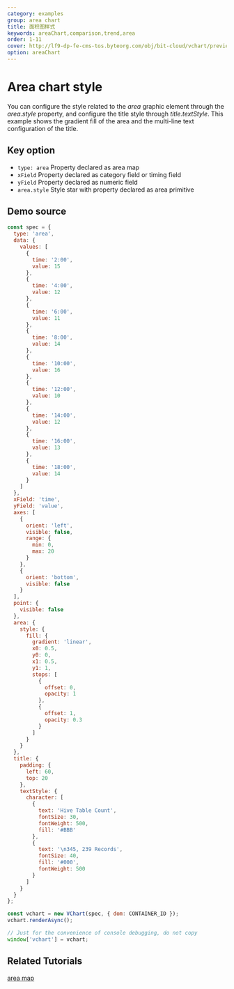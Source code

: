 ```yaml
---
category: examples
group: area chart
title: 面积图样式
keywords: areaChart,comparison,trend,area
order: 1-11
cover: http://lf9-dp-fe-cms-tos.byteorg.com/obj/bit-cloud/vchart/preview/area-chart/area-style.png
option: areaChart
---
```


# Area chart style

You can configure the style related to the *area* graphic element through the *area.style* property, and configure the title style through *title.textStyle*.
This example shows the gradient fill of the area and the multi-line text configuration of the title.

## Key option

- `type: area` Property declared as area map
- `xField` Property declared as category field or timing field
- `yField` Property declared as numeric field
- `area.style` Style star with property declared as area primitive

## Demo source

```javascript livedemo
const spec = {
  type: 'area',
  data: {
    values: [
      {
        time: '2:00',
        value: 15
      },
      {
        time: '4:00',
        value: 12
      },
      {
        time: '6:00',
        value: 11
      },
      {
        time: '8:00',
        value: 14
      },
      {
        time: '10:00',
        value: 16
      },
      {
        time: '12:00',
        value: 10
      },
      {
        time: '14:00',
        value: 12
      },
      {
        time: '16:00',
        value: 13
      },
      {
        time: '18:00',
        value: 14
      }
    ]
  },
  xField: 'time',
  yField: 'value',
  axes: [
    {
      orient: 'left',
      visible: false,
      range: {
        min: 0,
        max: 20
      }
    },
    {
      orient: 'bottom',
      visible: false
    }
  ],
  point: {
    visible: false
  },
  area: {
    style: {
      fill: {
        gradient: 'linear',
        x0: 0.5,
        y0: 0,
        x1: 0.5,
        y1: 1,
        stops: [
          {
            offset: 0,
            opacity: 1
          },
          {
            offset: 1,
            opacity: 0.3
          }
        ]
      }
    }
  },
  title: {
    padding: {
      left: 60,
      top: 20
    },
    textStyle: {
      character: [
        {
          text: 'Hive Table Count',
          fontSize: 30,
          fontWeight: 500,
          fill: '#BBB'
        },
        {
          text: '\n345, 239 Records',
          fontSize: 40,
          fill: '#000',
          fontWeight: 500
        }
      ]
    }
  }
};

const vchart = new VChart(spec, { dom: CONTAINER_ID });
vchart.renderAsync();

// Just for the convenience of console debugging, do not copy
window['vchart'] = vchart;
```

## Related Tutorials

[area map](link)
